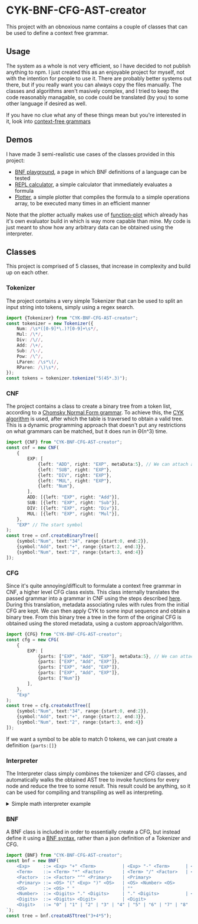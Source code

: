 # CYK-BNF-CFG-AST-creator
This project with an obnoxious name contains a couple of classes that can be used to define a context free grammar. 

## Usage
The system as a whole is not very efficient, so I have decided to not publish anything to npm.
I just created this as an enjoyable project for myself, not with the intention for people to use it. 
There are probably better systems out there, but if you really want you can always copy the files manually.
The classes and algorithms aren't masively complex, and I tried to keep the code reasonably managable, so code could be translated (by you) to some other language if desired as well. 

If you have no clue what any of these things mean but you're interested in it, look into [context-free grammars](https://en.wikipedia.org/wiki/Context-free_grammar)

## Demos
I have made 3 semi-realistic use cases of the classes provided in this project:
- [BNF playground](https://tarvk.github.io/CYK-BNF-CFG-AST-creator/examples/build/#/bnf), a page in which BNF definitions of a language can be tested
- [REPL calculator](https://tarvk.github.io/CYK-BNF-CFG-AST-creator/examples/build/#/plotter), a simple calculator that immediately evaluates a formula
- [Plotter](https://tarvk.github.io/CYK-BNF-CFG-AST-creator/examples/build/#/calculator), a simple plotter that compiles the formula to a simple operations array, to be executed many times in an efficient manner

Note that the plotter actually makes use of [function-plot](https://github.com/mauriciopoppe/function-plot) which already has it's own evaluator build in which is way more capable than mine. My code is just meant to show how any arbitrary data can be obtained using the interpreter. 

## Classes
This project is comprised of 5 classes, that increase in complexity and build up on each other. 
### Tokenizer
The project contains a very simple Tokenizer that can be used to split an input string into tokens, simply using a regex search.
```ts
import {Tokenizer} from "CYK-BNF-CFG-AST-creator";
const tokenizer = new Tokenizer({
    Num: /\s*([0-9]*\.)?[0-9]+\s*/,
    Mul: /\*/,
    Div: /\//,
    Add: /\+/,
    Sub: /\-/,
    Pow: /\^/,
    LParen: /\s*\(/,
    RParen: /\)\s*/,
});
const tokens = tokenizer.tokenize("5(45*.3)");
```
### CNF
The project contains a class to create a binary tree from a token list, according to a [Chomsky Normal Form grammar](https://en.wikipedia.org/wiki/Chomsky_normal_form). 
To achieve this, the [CYK algorithm](https://en.wikipedia.org/wiki/CYK_algorithm) is used, after which the table is traversed to obtain a valid tree. This is a dynamic programming approach that doesn't put any restrictions on what grammars can be matched, but it does run in &Theta;(n^3) time.
```ts
import {CNF} from "CYK-BNF-CFG-AST-creator";
const cnf = new CNF(
    {
        EXP: [
            {left: "ADD", right: "EXP", metaData:5}, // We can attach any metadata to an expression under the metaData key
            {left: "SUB", right: "EXP"},
            {left: "DIV", right: "EXP"},
            {left: "MUL", right: "EXP"},
            {left: "Num"},
        ],
        ADD: [{left: "EXP", right: "Add"}],
        SUB: [{left: "EXP", right: "Sub"}],
        DIV: [{left: "EXP", right: "Div"}],
        MUL: [{left: "EXP", right: "Mul"}],
    },
    "EXP" // The start symbol
);
const tree = cnf.createBinaryTree([
    {symbol:"Num", text:"34", range:{start:0, end:2}},
    {symbol:"Add", text:"+", range:{start:2, end:3}},
    {symbol:"Num", text:"2", range:{start:3, end:4}}
]);
```
### CFG
Since it's quite annoying/difficult to formulate a context free grammar in CNF, a higher level CFG class exists.
This class internally translates the passed grammar into a grammar in CNF using the steps described [here](https://en.wikipedia.org/wiki/Chomsky_normal_form#Converting_a_grammar_to_Chomsky_normal_form). During this translation, metadata associating rules with rules from the initial CFG are kept. We can then apply CYK to some input sequence and obtain a binary tree. From this binary tree a tree in the form of the original CFG is obtained using the stored metadata, using a custom approach/algorithm.
```ts
import {CFG} from "CYK-BNF-CFG-AST-creator";
const cfg = new CFG(
    {
        EXP: [
            {parts: ["EXP", "Add", "EXP"], metaData:5}, // We can attach any metadata to an expression under the metaData key
            {parts: ["EXP", "Add", "EXP"]}, 
            {parts: ["EXP", "Add", "EXP"]}, 
            {parts: ["EXP", "Add", "EXP"]}, 
            {parts: ["Num"]}
        ],
    },
    "Exp"
);
const tree = cfg.createAstTree([
    {symbol:"Num", text:"34", range:{start:0, end:2}},
    {symbol:"Add", text:"+", range:{start:2, end:3}},
    {symbol:"Num", text:"2", range:{start:3, end:4}}
]);
```
If we want a symbol to be able to match 0 tokens, we can just create a definition `{parts:[]}`

### Interpreter
The Interpreter class simply combines the tokenizer and CFG classes, and automatically walks the obtained AST tree to invoke functions for every node and reduce the tree to some result. This result could be anything, so it can be used for compiling and transpiling as well as interpreting. 

<details>

<summary>
Simple math interpreter example
</summary>

```ts
import {Interpreter} from "CYK-BNF-CFG-AST-creator";
const mathInterpreter = new Interpreter<any, any>(
    {
        tokenizer: {
            Num: {
                match: /\s*([0-9]*\.)?[0-9]+\s*/, 
                eval: text => Number(text)
            },
            Func: {
                match: /\s*(sin|cos|sqrt)\s*/,
                eval: (text, match) => match[1],
            },
            Mul: "*",
            Div: "/",
            Add: "+",
            Sub: "-",
            Pow: "^",
            LParen: /\s*\(/,
            RParen: /\)\s*/,
        },
        grammar: {
            Exp: [
                {
                    parts: ["Exp", "Add", "Term"],
                    eval: ([l, op, r]) => l + r,
                },
                {
                    parts: ["Exp", "Sub", "Term"],
                    eval: ([l, op, r]) => l - r,
                },
                {parts: ["Add", "Term"], eval: ([op, r]) => r},
                {parts: ["Sub", "Term"], eval: ([op, r]) => -r},
                {parts: ["Term"], eval: ([v]) => v},
            ],
            Term: [
                {
                    parts: ["Term", "Mul", "Factor"],
                    eval: ([l, op, r]) => l * r,
                },
                {
                    parts: ["Term", "Factor"],
                    eval: ([l, r]) => l * r,
                },
                {
                    parts: ["Term", "Div", "Factor"],
                    eval: ([l, op, r]) => l / r,
                },
                {parts: ["Factor"], eval: ([v]) => v},
            ],
            Factor: [
                {
                    parts: ["Factor", "Pow", "Primary"],
                    eval: ([l, op, r]) => Math.pow(l, r),
                },
                {
                    parts: ["Func", "Primary"],
                    eval: ([op, v]) => Math[op](v),
                },
                {parts: ["Primary"], eval: ([v]) => v},
            ],
            Primary: [
                {parts: ["LParen", "Exp", "RParen"], eval: ([lp, n, rp]) => n},
                {parts: ["Num"], eval: ([v]) => v},
            ],
        },
    },
    "Exp"
);
const result = mathInterpreter.evaluate("3+4*5");
```

</details>

### BNF
A BNF class is included in order to essentially create a CFG, but instead define it using a [BNF syntax](https://en.wikipedia.org/wiki/Backus%E2%80%93Naur_form), rather than a json definition of a Tokenizer and CFG. 
```ts
import {BNF} from "CYK-BNF-CFG-AST-creator";
const bnf = new BNF(`
    <Exp>     ::= <Exp> "+" <Term>          | <Exp> "-" <Term>      | <Term>
    <Term>    ::= <Term> "*" <Factor>       | <Term> "/" <Factor>   | <Factor>
    <Factor>  ::= <Factor> "^" <Primary>    | <Primary>
    <Primary> ::= <OS> "(" <Exp> ")" <OS>   | <OS> <Number> <OS>
    <OS>      ::= <OS> " "                  | ""
    <Number>  ::= <Digits> "." <Digits>     | "." <Digits>          | <Digits>
    <Digits>  ::= <Digits> <Digit>          | <Digit>
    <Digit>   ::= "0" | "1" | "2" | "3" | "4" | "5" | "6" | "7" | "8" | "9"
`);
const tree = bnf.createASTtree("3+4*5");
```
